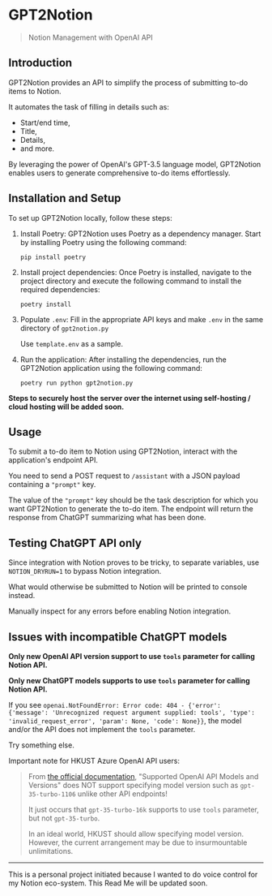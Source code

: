 # GPT2Notion

> Notion Management with OpenAI API

## Introduction

GPT2Notion provides an API to simplify the process of submitting to-do items to Notion. 

It automates the task of filling in details such as:
* Start/end time,
* Title,
* Details,
* and more.

By leveraging the power of OpenAI's GPT-3.5 language model, GPT2Notion enables users to generate comprehensive to-do items effortlessly.

## Installation and Setup

To set up GPT2Notion locally, follow these steps:

1. Install Poetry: GPT2Notion uses Poetry as a dependency manager. Start by installing Poetry using the following command:
   ```
   pip install poetry
   ```

2. Install project dependencies: Once Poetry is installed, navigate to the project directory and execute the following command to install the required dependencies:
   ```
   poetry install
   ```
   
3. Populate `.env`: Fill in the appropriate API keys and make `.env` in the same directory of `gpt2notion.py`
   
   Use `template.env` as a sample. 

5. Run the application: After installing the dependencies, run the GPT2Notion application using the following command:
   ```
   poetry run python gpt2notion.py
   ```

**Steps to securely host the server over the internet using self-hosting / cloud hosting will be added soon.**

## Usage

To submit a to-do item to Notion using GPT2Notion, interact with the application's endpoint API. 

You need to send a POST request to `/assistant` with a JSON payload containing a `"prompt"` key. 

The value of the `"prompt"` key should be the task description for which you want GPT2Notion to generate the to-do item. The endpoint will return the response from ChatGPT summarizing what has been done. 

## Testing ChatGPT API only

Since integration with Notion proves to be tricky, to separate variables, use `NOTION_DRYRUN=1` to bypass Notion integration. 

What would otherwise be submitted to Notion will be printed to console instead. 

Manually inspect for any errors before enabling Notion integration. 

## Issues with incompatible ChatGPT models

**Only new OpenAI API version support to use `tools` parameter for calling Notion API.**

**Only new ChatGPT models supports to use `tools` parameter for calling Notion API.**

If you see `openai.NotFoundError: Error code: 404 - {'error': {'message': 'Unrecognized request argument supplied: tools', 'type': 'invalid_request_error', 'param': None, 'code': None}}`, the model and/or the API does not implement the `tools` parameter. 

Try something else. 

Important note for HKUST Azure OpenAI API users:

> From [the official documentation](https://itsc.hkust.edu.hk/services/it-infrastructure/azure-openai-api-service), "Supported OpenAI API Models and Versions" does NOT support specifying model version such as `gpt-35-turbo-1106` unlike other API endpoints!
>
> It just occurs that `gpt-35-turbo-16k` supports to use `tools` parameter, but not `gpt-35-turbo`.
>
> In an ideal world, HKUST should allow specifying model version. However, the current arrangement may be due to insurmountable unlimitations. 

---

This is a personal project initiated because I wanted to do voice control for my Notion eco-system.
This Read Me will be updated soon. 
